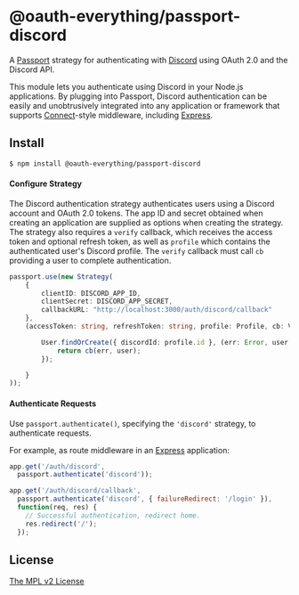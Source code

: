 @oauth-everything/passport-discord
=====================================

A [Passport](http://passportjs.org/) strategy for authenticating with
[Discord](https://www.discord.com/) using OAuth 2.0 and the Discord API.

This module lets you authenticate using Discord in your Node.js applications.
By plugging into Passport, Discord authentication can be easily and
unobtrusively integrated into any application or framework that supports
[Connect](https://www.senchalabs.org/connect/)-style middleware, including
[Express](https://expressjs.com/).

## Install

```bash
$ npm install @oauth-everything/passport-discord
```
#### Configure Strategy

The Discord authentication strategy authenticates users using a Discord
account and OAuth 2.0 tokens.  The app ID and secret obtained when creating an
application are supplied as options when creating the strategy.  The strategy
also requires a `verify` callback, which receives the access token and optional
refresh token, as well as `profile` which contains the authenticated user's
Discord profile.  The `verify` callback must call `cb` providing a user to
complete authentication.

```ts
passport.use(new Strategy(
    {
        clientID: DISCORD_APP_ID,
        clientSecret: DISCORD_APP_SECRET,
        callbackURL: "http://localhost:3000/auth/discord/callback"
    },
    (accessToken: string, refreshToken: string, profile: Profile, cb: VerifyCallback<User>) => {

        User.findOrCreate({ discordId: profile.id }, (err: Error, user: User) => {
            return cb(err, user);
        });

    }
));
```

#### Authenticate Requests

Use `passport.authenticate()`, specifying the `'discord'` strategy, to
authenticate requests.

For example, as route middleware in an [Express](https://expressjs.com/)
application:

```javascript
app.get('/auth/discord',
  passport.authenticate('discord'));

app.get('/auth/discord/callback',
  passport.authenticate('discord', { failureRedirect: '/login' }),
  function(req, res) {
    // Successful authentication, redirect home.
    res.redirect('/');
  });
```

## License

[The MPL v2 License](https://opensource.org/licenses/MPL-2.0)
